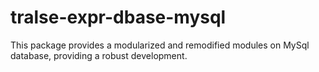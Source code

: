# tralse-expr-dbase-mysql
This package provides a modularized and remodified modules on MySql database, providing a robust development.

